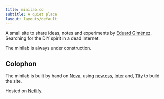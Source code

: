 ```yaml
---
title: minilab.co
subtitle: A quiet place
layout: layouts/default
---
```


A small site to share ideas, notes and experiments by [Eduard Giménez](https://eduard.io). Searching for the DIY spirit in a dead internet.

The minilab is always under construction.

## Colophon

The minilab is built by hand on [Nova](https://nova.app), using [new.css](https://newcss.net/usage), [Inter](https://rsms.me/inter/) and, [11ty](https://www.11ty.dev) to build the site.

Hosted on [Netlify](https://www.netlify.com).